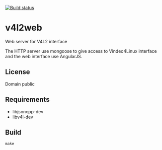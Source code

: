 [![Build status](https://travis-ci.org/mpromonet/v4l2web.png)](https://travis-ci.org/mpromonet/v4l2web)

v4l2web
=======
Web server for V4L2 interface

The HTTP server use mongoose to give access to Vindeo4Linux interface and the web interface use AngularJS.

License
------------
Domain public 

Requirements
------------
 - libjsoncpp-dev 
 - libv4l-dev
 
Build
------- 
	make

